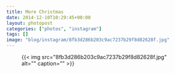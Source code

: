 ```yaml
---
title: More Christmas
date: 2014-12-10T10:29:45+00:00
layout: photopost
categories: ["photos", "instagram"]
tags: []
image: "blog/instagram/8fb3d286b203c9ac7237b29f8d82628f.jpg"
---
```


<figure class="photo photo--square">
  {{< img src="8fb3d286b203c9ac7237b29f8d82628f.jpg" alt="" caption="" >}}

</figure>


